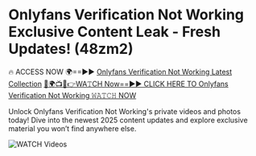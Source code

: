 # Onlyfans Verification Not Working Exclusive Content Leak - Fresh Updates! (48zm2)

🔥 ACCESS NOW 🌍==►► <a href="https://tinyurl.com/3fjeunct" rel="nofollow">Onlyfans Verification Not Working Latest Collection</a></h3>
[🔴🌍📺📱👉WA𝚃CH Now==►► CLICK HERE TO Onlyfans Verification Not Working 𝚆𝙰𝚃𝙲𝙷 NOW](https://tinyurl.com/3fjeunct)

Unlock Onlyfans Verification Not Working's private videos and photos today! Dive into the newest 2025 content updates and explore exclusive material you won’t find anywhere else.


<a href="https://tinyurl.com/3fjeunct" rel="nofollow" data-target="animated-image.originalLink"><img src="https://camo.githubusercontent.com/8a4f000d20f83aca3bf7ec5f350d767afa0574a8a352519fd8cfa583a6f93a33/68747470733a2f2f692e696d6775722e636f6d2f644a486b345a712e676966" alt="WATCH Videos" data-canonical-src="https://i.imgur.com/dJHk4Zq.gif" style="max-width: 100%; display: inline-block;" data-target="animated-image.originalImage"></a>
